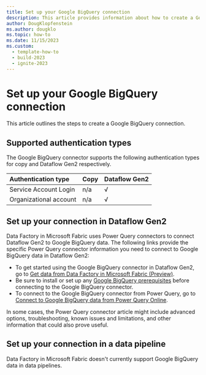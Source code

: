 ```yaml
---
title: Set up your Google BigQuery connection
description: This article provides information about how to create a Google BigQuery connection in Microsoft Fabric.
author: DougKlopfenstein
ms.author: dougklo
ms.topic: how-to
ms.date: 11/15/2023
ms.custom:
  - template-how-to
  - build-2023
  - ignite-2023
---
```


# Set up your Google BigQuery connection

This article outlines the steps to create a Google BigQuery connection.


## Supported authentication types

The Google BigQuery connector supports the following authentication types for copy and Dataflow Gen2 respectively.  

|Authentication type |Copy |Dataflow Gen2 |
|:---|:---|:---|
|Service Account Login| n/a | √ |
|Organizational account| n/a | √ |

## Set up your connection in Dataflow Gen2

Data Factory in Microsoft Fabric uses Power Query connectors to connect Dataflow Gen2 to Google BigQuery data. The following links provide the specific Power Query connector information you need to connect to Google BigQuery data in Dataflow Gen2:

- To get started using the Google BigQuery connector in Dataflow Gen2, go to [Get data from Data Factory in Microsoft Fabric (Preview)](/power-query/where-to-get-data#get-data-from-data-factory-in-microsoft-fabric-preview).
- Be sure to install or set up any [Google BigQuery prerequisites](/power-query/connectors/google-bigquery#prerequisites) before connecting to the Google BigQuery connector.
- To connect to the Google BigQuery connector from Power Query, go to [Connect to Google BigQuery data from Power Query Online](/power-query/connectors/google-bigquery#connect-to-google-bigquery-data-from-power-query-online).

In some cases, the Power Query connector article might include advanced options, troubleshooting, known issues and limitations, and other information that could also prove useful.

## Set up your connection in a data pipeline

Data Factory in Microsoft Fabric doesn't currently support Google BigQuery data in data pipelines.
